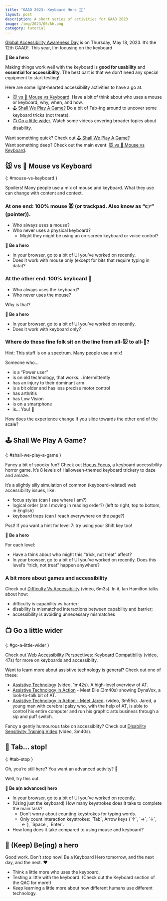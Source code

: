 ```yaml
---
title: "GAAD 2023: Keyboard Hero 🎹🦸"
layout: post
description: A short series of activities for GAAD 2023
image: /img/2023/05/kh.png
category: tutorial
---
```


[Global Accessibility Awareness Day](https://accessibility.day/) is on Thursday, May 18, 2023. It’s the 12th GAAD!. This year, I'm focusing on the keyboard.


<div class="boxout">
<p><strong>🦸 Be a hero</strong></p>

<p>Making things work well with the keyboard is <strong>good for usability</strong> and <strong>essential for accessibility</strong>. The best part is that we don’t need any special equipment to start testing!</p>
</div>

Here are some light-hearted accessibility activities to have a go at.

- [🐭 vs 🎹 Mouse vs Keyboard](#mouse-vs-keyboard). Have a bit of think about who uses a mouse or keyboard, why, when, and how.
- [🕹️ Shall We Play A Game?](#shall-we-play-a-game) Do a bit of Tab-ing around to uncover some keyboard tricks (not treats).
- [📺 Go a little wider](#go-a-little-wider). Watch some videos covering broader topics about disability.

<div class="boxout boxout-alt">
<p>Want something quick? Check out <a href="#shall-we-play-a-game">🕹️ Shall We Play A Game?</a><br>Want something deep? Check out the main event: <a href="#mouse-vs-keyboard">🐭 vs 🎹 Mouse vs Keyboard</a>.</p>
</div>

## 🐭 vs 🎹 Mouse vs Keyboard
{: #mouse-vs-keyboard }

Spoilers! Many people use a mix of mouse and keyboard. What they use can change with content and context.

### At one end: 100% mouse 🐭 (or trackpad. Also know as “👉” (pointer)).

- Who always uses a mouse?
- Who never uses a physical keyboard?
	- Might they might be using an on-screen keyboard or voice control?

<div class="boxout">
<p><strong>🦸 Be a hero</strong></p>

<ul>
	<li>In your browser, go to a bit of UI you’ve worked on recently.</li>
	<li>Does it work with mouse only (except for bits that require typing in data)?</li>
</ul>
</div>

### At the other end: 100% keyboard 🎹

- Who always uses the keyboard?
- Who never uses the mouse?

Why is that?

<div class="boxout">
<p><strong>🦸 Be a hero</strong></p>

<ul>
	<li>In your browser, go to a bit of UI you’ve worked on recently.</li>
	<li>Does it work with keyboard only?</li>
</ul>
</div>

### Where do these fine folk sit on the line from all-🐭 to all-🎹?

Hint: This stuff is on a spectrum. Many people use a mix!

Someone who…

- is a “Power user”
- is on old technology, that works… intermittently
- has an injury to their dominant arm
- is a bit older and has less precise motor control
- has arthritis
- has Low Vision
- is on a smartphone
- is… You! 🫵

How does the experience change if you slide towards the other end of the scale?

## 🕹️ Shall We Play A Game?
{: #shall-we-play-a-game }

Fancy a bit of spooky fun? Check out [Hocus Focus](https://focus.hteumeuleu.com/), a keyboard accessibility horror game. It’s 8 levels of Halloween-themed keyboard trickery to daze and amaze.

It’s a slightly silly simulation of common (keyboard-related) web accessibility issues, like:

- focus styles (can I see where I am?)
- logical order (am I moving in reading order?) (left to right, top to bottom, in English)
- keyboard traps (can I reach everywhere on the page?)

Psst! If you want a hint for level 7: try using your Shift key too!

<div class="boxout">
<p><strong>🦸 Be a hero</strong></p>

For each level:

<ul>
<li>Have a think about who might this “trick, not treat” affect?</li>
<li>In your browser, go to a bit of UI you’ve worked on recently. Does this level’s “trick, not treat” happen anywhere?</li>
</ul>
</div>

### A bit more about games and accessibility

Check out [Difficulty Vs Accessibility](https://www.youtube.com/watch?v=sPehhHZvKE8) (video, 6m3s). In it, Ian Hamilton talks about how:

- difficulty is capability vs barrier;
- disability is mismatched interactions between capability and barrier;
- accessibility is avoiding unnecessary mismatches


## 📺 Go a little wider
{: #go-a-little-wider }

Check out [Web Accessibility Perspectives: Keyboard Compatibility](https://www.youtube.com/watch?v=93UgG72os8M) (video, 47s) for more on keyboards and accessiblity.

Want to learn more about assistive technology is general? Check out one of these:

- [Assistive Technology](https://www.youtube.com/watch?v=DBxmADjQlI4) (video, 1m42s). A high-level overview of AT.
- [Assistive Technology in Action](https://www.youtube.com/watch?v=g95TO20hnmo) - Meet Elle (3m40s) showing DynaVox, a look-to-talk bit of AT.
- [Assistive Technology in Action - Meet Jared](https://www.youtube.com/watch?v=Bhj5vs9P5cw). (video, 3m55s). Jared, a young man with cerebral palsy who, with the help of AT, is able to control his entire computer and run his graphic arts business through a sip and puff switch.

Fancy a gently humourous take on accessiblity? Check out [Disability Sensitivity Training Video](https://www.youtube.com/watch?v=Gv1aDEFlXq8) (video, 3m40s).

## 🛑 Tab… stop!
{: #tab-stop }

Oh, you’re still here? You want an advanced activity? 🤔

Well, try this out.

<div class="boxout">
<p><strong>🦸 Be a(n advanced) hero</strong></p>

<ul>
	<li>In your browser, go to a bit of UI you’ve worked on recently.</li>
	<li>(Using just the keyboard) How many keystrokes does it take to complete the main task?
		<ul>
			<li>Don’t worry about counting keystrokes for typing words.</li>
			<li>Only count interaction keystrokes: `Tab`, Arrow keys (`↑`, `→`, `↓`, `←`), `Space`, `Enter`.</li>
		</ul>
	</li>
	<li>How long does it take compared to using mouse and keyboard?</li>
</ul>
</div>

## 🦸 (Keep) Be(ing) a hero

Good work. Don’t stop now! Be a Keyboard Hero tomorrow, and the next day, and the next. ❤️ 

- Think a little more who uses the keyboard.
- Testing a little with the keyboard. (Check out the Keyboard section of the QAC for more!)
- Keep learning a little more about how different humans use different technology.